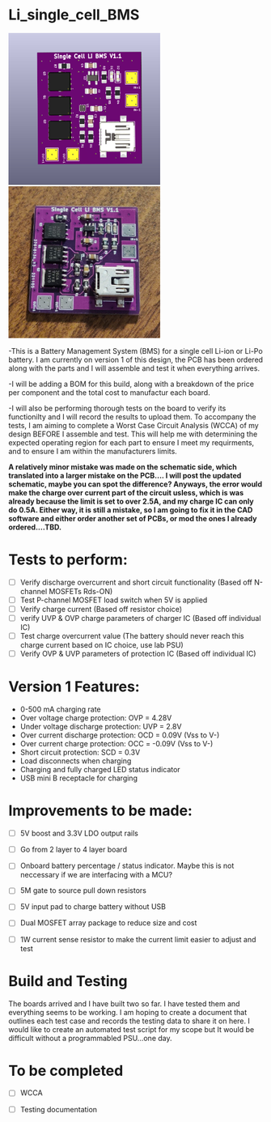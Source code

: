 # Li_single_cell_BMS

<p>
<img src="./Kicad_screenshots/3D_render.png" width="300" height="300">
<img src="built_board.jpg" width="300" height="300">
</p>
 -This is a Battery Management System (BMS) for a single cell Li-ion or Li-Po battery. I am currently on version 1 of this design, the PCB has been ordered along with the parts and I will assemble and test it when everything arrives.


-I will be adding a BOM for this build, along with a breakdown of the price per component and the total cost to manufactur each board.


-I will also be performing thorough tests on the board to verify its functionilty and I will record the results to upload them. To accompany the tests, I am aiming to complete a Worst Case Circuit Analysis (WCCA) of my design BEFORE I assemble and test. This will help me with determining the expected operating region for each part to ensure I meet my requirments, and to ensure I am within the manufacturers limits.

**A relatively minor mistake was made on the schematic side, which translated into a larger mistake on the PCB.... I will post the updated schematic, maybe you can spot the difference? Anyways, the error would make the charge over current part of the circuit usless, which is was already because the limit is set to over 2.5A, and my charge IC can only do 0.5A. Either way, it is still a mistake, so I am going to fix it in the CAD software and either order another set of PCBs, or mod the ones I already ordered....TBD.**
# Tests to perform:
- [ ] Verify discharge overcurrent and short circuit functionality (Based off N-channel MOSFETs Rds-ON)
- [ ] Test P-channel MOSFET load switch when 5V is applied
- [ ] Verify charge current (Based off resistor choice)
- [ ] verify UVP & OVP charge parameters of charger IC (Based off individual IC)
- [ ] Test charge overcurrent value (The battery should never reach this charge current based on IC choice, use lab PSU)
- [ ] Verify  OVP & UVP parameters of protection IC (Based off individual IC)
# Version 1 Features:
- 0-500 mA charging rate
- Over voltage charge protection: OVP = 4.28V 
- Under voltage discharge protection: UVP = 2.8V 
- Over current discharge protection: OCD = 0.09V (Vss to V-)
- Over current charge protection: OCC = -0.09V (Vss to V-)
- Short circuit protection: SCD = 0.3V
- Load disconnects when charging
- Charging and fully charged LED status indicator
- USB mini B receptacle for charging

# Improvements to be made:
- [ ] 5V boost and 3.3V LDO output rails
- [ ] Go from 2 layer to 4 layer board
- [ ] Onboard battery percentage / status indicator. Maybe this is not neccessary if we are interfacing with a MCU?
- [ ] 5M gate to source pull down resistors
- [ ] 5V input pad to charge battery without USB
- [ ] Dual MOSFET array package to reduce size and cost
- [ ] 1W current sense resistor to make the current limit easier to adjust and test


# Build and Testing

The boards arrived and I have built two so far. I have tested them and everything seems to be working. I am hoping to create a document that outlines each test case and records the testing data to share it on here. I would like to create an automated test script for my scope but It would be difficult without a programmabled PSU...one day.

# To be completed
- [ ] WCCA 
- [ ] Testing documentation

